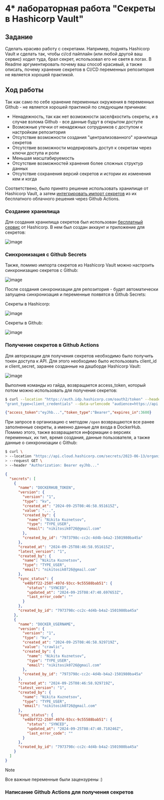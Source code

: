 # 4* лабораторная работа "Секреты в Hashicorp Vault"

## Задание

Сделать красиво работу с секретами. Например, поднять Hashicorp Vault и сделать так, чтобы ci/cd пайплайн (или любой другой ваш сервис) ходил туда, брал секрет, использовал его не светя в логах. В Readme аргументировать почему ваш способ красивый, а также описать, почему хранение секретов в CI/CD переменных репозитория не является хорошей практикой.

## Ход работы

Так как само по себе хранение переменных окружения в переменных Github - не является хорошей практикой по следующим причинам:
 - Ненадежность, так как нет возможности заселфхостить секреты, и в случае взлома Github - все данные будут в открытом доступе
 - Возможные утечки от ненадежных сотрудников с доступом к настройкам репозитория
 - Отсутствие возможности создания "централизованного" хранилища секретов
 - Отсутствие возможности модерировать доступ к секретам через ключи доступа и роли
 - Меньшая масштабируемость
 - Отсутствие возможностей хранения более сложных структур данных
 - Отсутствие сохранения версий секретов и истории их изменения кем и когда

Соответствено, было принято решение использовать хранилище от Hashicorp Vault, а затем [интегрировать импорт секретов](https://github.com/hashicorp/vault-action) из их бесплатного облачного решения через Github Actions.

### Создание хранилища

Для создания хранилища секретов был использован [бесплатный сервис](https://www.hashicorp.com/cloud) от Hashicorp. В нем был создан аккаунт и приложение для секретов:

![image](https://github.com/user-attachments/assets/ac05f44d-ebe8-4368-85a3-c8b93688ccbf)


### Синхронизация с Github Secrets

Также, помимо импорта секретов из Hashicorp Vault можно настроить синхронизацию секретов с Github:

![image](https://github.com/user-attachments/assets/f66340be-26ae-42a6-8f6a-4520064d24bd)

После создания синхронизации для репозитория - будет автоматически запущена синхронизация и переменные появятся в Github Secrets:


Секреты в Hashicorp:

![image](https://github.com/user-attachments/assets/2d6df902-8a0e-4577-93e0-363913b6815c)


Секреты в Github:

![image](https://github.com/user-attachments/assets/90f4c30e-dbf1-4ee2-b18e-76a72ea4ff9b)


### Получение секретов в Github Actions

Для авторизации для получения секретов необходимо было получить токен доступа к API. Для этого необходимо было использовать client_id и client_secret, заранее созданные на дашборде Hashicorp Vault:

![image](https://github.com/user-attachments/assets/3a605fc8-cb78-404d-8066-cc01735de0b8)

Выполнив команды из гайда, возвращается access_token, который потом можно использовать для получения секретов:

```sh
$ curl --location "https://auth.idp.hashicorp.com/oauth2/token" --header "Content-Type: application/x-www-form-urlencoded" --data-urlencode "client_id=..." --data-urlencode "client_secret=..." --data-urlencode
"grant_type=client_credentials" --data-urlencode "audience=https://api.hashicorp.cloud"
```
```json
{"access_token":"eyJhb...","token_type":"Bearer","expires_in":3600}
```

При запросе в организацию с методом `/open` возвращаются все ранее заполненные секреты, а именно данные для входа в DockerHub. Помимо этого, также возвращается информации о версиях переменных, их тип, время создания, данные пользователя, а также данные о синхронизации с Github:

```sh
$ curl \
> --location "https://api.cloud.hashicorp.com/secrets/2023-06-13/organizations/c8ebd130-6e1f-4fcb-abe3-3a9a4f33228b/projects/f0048f83-1ab5-4e96-8b4b-2367b94f512f/apps/sample-app/open" \
> --request GET \
> --header "Authorization: Bearer eyJhb..."
```
```json
{
  "secrets": [
    {
      "name": "DOCKERHUB_TOKEN",
      "version": {
        "version": "1",
        "type": "kv",
        "created_at": "2024-09-25T08:46:58.951615Z",
        "value": "...",
        "created_by": {
          "name": "Nikita Kuznetsov",
          "type": "TYPE_USER",
          "email": "nikitosik0726@gmail.com"
        },
        "created_by_id": "7973798c-cc2c-4d4b-b4a2-1501980ba45a"
      },
      "created_at": "2024-09-25T08:46:58.951615Z",
      "latest_version": "1",
      "created_by": {
        "name": "Nikita Kuznetsov",
        "type": "TYPE_USER",
        "email": "nikitosik0726@gmail.com"
      },
      "sync_status": {
        "e48bff22-258f-497d-93cc-9c55588bab51": {
          "status": "SYNCED",
          "updated_at": "2024-09-25T08:47:40.697653Z",
          "last_error_code": ""
        }
      },
      "created_by_id": "7973798c-cc2c-4d4b-b4a2-1501980ba45a"
    },
    {
      "name": "DOCKER_USERNAME",
      "version": {
        "version": "1",
        "type": "kv",
        "created_at": "2024-09-25T08:46:58.929719Z",
        "value": "crawlic",
        "created_by": {
          "name": "Nikita Kuznetsov",
          "type": "TYPE_USER",
          "email": "nikitosik0726@gmail.com"
        },
        "created_by_id": "7973798c-cc2c-4d4b-b4a2-1501980ba45a"
      },
      "created_at": "2024-09-25T08:46:58.929719Z",
      "latest_version": "1",
      "created_by": {
        "name": "Nikita Kuznetsov",
        "type": "TYPE_USER",
        "email": "nikitosik0726@gmail.com"
      },
      "sync_status": {
        "e48bff22-258f-497d-93cc-9c55588bab51": {
          "status": "SYNCED",
          "updated_at": "2024-09-25T08:47:40.710246Z",
          "last_error_code": ""
        }
      },
      "created_by_id": "7973798c-cc2c-4d4b-b4a2-1501980ba45a"
    }
  ]
}
```

> [!NOTE]
> Все важные переменные были зацензурены :)

### Написание Github Actions для получения секретов


